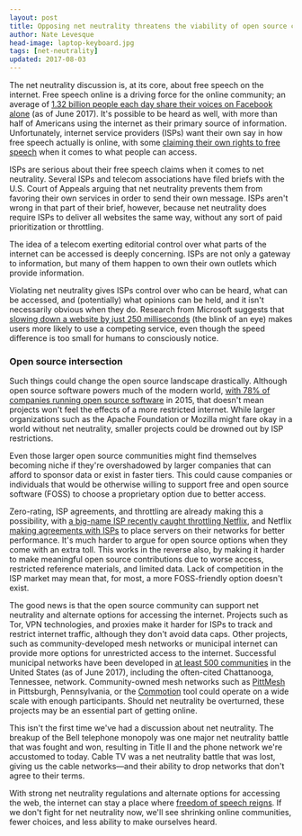 ```yaml
---
layout: post
title: Opposing net neutrality threatens the viability of open source communities
author: Nate Levesque
head-image: laptop-keyboard.jpg
tags: [net-neutrality]
updated: 2017-08-03
---
```

The net neutrality discussion is, at its core, about free speech on the internet. Free speech online is a driving force for the online community; an average of [1.32 billion people each day share their voices on Facebook alone](http://newsroom.fb.com/company-info/) (as of June 2017). It's possible to be heard as well, with more than half of Americans using the internet as their primary source of information. Unfortunately, internet service providers (ISPs) want their own say in how free speech actually is online, with some [claiming their own rights to free speech](https://arstechnica.com/tech-policy/2015/10/net-neutrality-violates-the-first-amendment-according-to-one-isp/) when it comes to what people can access.

ISPs are serious about their free speech claims when it comes to net neutrality. Several ISPs and telecom associations have filed briefs with the U.S. Court of Appeals arguing that net neutrality prevents them from favoring their own services in order to send their own message. ISPs aren't wrong in that part of their brief, however, because net neutrality does require ISPs to deliver all websites the same way, without any sort of paid prioritization or throttling.

The idea of a telecom exerting editorial control over what parts of the internet can be accessed is deeply concerning. ISPs are not only a gateway to information, but many of them happen to own their own outlets which provide information.

Violating net neutrality gives ISPs control over who can be heard, what can be accessed, and (potentially) what opinions can be held, and it isn't necessarily obvious when they do. Research from Microsoft suggests that [slowing down a website by just 250 milliseconds]() (the blink of an eye) makes users more likely to use a competing service, even though the speed difference is too small for humans to consciously notice.

### Open source intersection

Such things could change the open source landscape drastically. Although open source software powers much of the modern world, [with 78% of companies running open source software](http://www.zdnet.com/article/its-an-open-source-world-78-percent-of-companies-run-open-source-software/) in 2015, that doesn't mean projects won't feel the effects of a more restricted internet. While larger organizations such as the Apache Foundation or Mozilla might fare okay in a world without net neutrality, smaller projects could be drowned out by ISP restrictions.

Even those larger open source communities might find themselves becoming niche if they're overshadowed by larger companies that can afford to sponsor data or exist in faster tiers. This could cause companies or individuals that would be otherwise willing to support free and open source software (FOSS) to choose a proprietary option due to better access.

Zero-rating, ISP agreements, and throttling are already making this a possibility, with [a big-name ISP recently caught throttling Netflix](https://www.techdirt.com/blog/netneutrality/articles/20170722/03252237838/verizon-throttles-netflix-subscribers-test-it-doesnt-inform-customers-about.shtml), and Netflix [making agreements with ISPs](https://openconnect.netflix.com/en/) to place servers on their networks for better performance. It's much harder to argue for open source options when they come with an extra toll. This works in the reverse also, by making it harder to make meaningful open source contributions due to worse access, restricted reference materials, and limited data. Lack of competition in the ISP market may mean that, for most, a more FOSS-friendly option doesn't exist.

The good news is that the open source community can support net neutrality and alternate options for accessing the internet. Projects such as Tor, VPN technologies, and proxies make it harder for ISPs to track and restrict internet traffic, although they don't avoid data caps. Other projects, such as community-developed mesh networks or municipal internet can provide more options for unrestricted access to the internet. Successful municipal networks have been developed in [at least 500 communities](https://muninetworks.org/communitymap) in the United States (as of June 2017), including the often-cited Chattanooga, Tennessee, network. Community-owned mesh networks such as [PittMesh](http://www.pittmesh.net/) in Pittsburgh, Pennsylvania, or the [Commotion](https://commotionwireless.net/about/) tool could operate on a wide scale with enough participants. Should net neutrality be overturned, these projects may be an essential part of getting online.

This isn't the first time we've had a discussion about net neutrality. The breakup of the Bell telephone monopoly was one major net neutrality battle that was fought and won, resulting in Title II and the phone network we're accustomed to today. Cable TV was a net neutrality battle that was lost, giving us the cable networks—and their ability to drop networks that don't agree to their terms.

With strong net neutrality regulations and alternate options for accessing the web, the internet can stay a place where [freedom of speech reigns](http://www.cjfe.org/net_neutrality_a_free_internet_protects_free_speech). If we don't fight for net neutrality now, we'll see shrinking online communities, fewer choices, and less ability to make ourselves heard.
